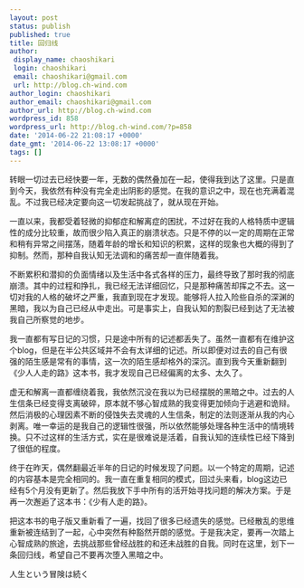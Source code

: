 ```yaml
---
layout: post
status: publish
published: true
title: 回归线
author:
 display_name: chaoshikari
 login: chaoshikari
 email: chaoshikari@gmail.com
 url: http://blog.ch-wind.com
author_login: chaoshikari
author_email: chaoshikari@gmail.com
author_url: http://blog.ch-wind.com
wordpress_id: 858
wordpress_url: http://blog.ch-wind.com/?p=858
date: '2014-06-22 21:08:17 +0000'
date_gmt: '2014-06-22 13:08:17 +0000'
tags: []
---
```

转眼一切过去已经快要一年，无数的偶然叠加在一起，使得我到达了这里。只是直到今天，我依然有种没有完全走出阴影的感觉。在我的意识之中，现在也充满着混乱。不过我已经决定要向这一切发起挑战了，就从现在开始。


一直以来，我都受着轻微的抑郁症和解离症的困扰，不过好在我的人格特质中逻辑性的成分比较重，故而很少陷入真正的崩溃状态。只是不停的以一定的周期在正常和稍有异常之间摆荡，随着年龄的增长和知识的积累，这样的现象也大概的得到了抑制。然而，那种自我认知无法调和的痛苦却一直伴随着我。


不断累积和潜抑的负面情绪以及生活中各式各样的压力，最终导致了那时我的彻底崩溃。其中的过程和挣扎，我已经无法详细回忆，只是那种痛苦却挥之不去。这一切对我的人格的破坏之严重，我直到现在才发现。能够将人拉入险些自杀的深渊的黑暗，我以为自己已经从中走出。可是事实上，自我认知的割裂已经到达了无法被我自己所察觉的地步。


我一直都有写日记的习惯，只是途中所有的记述都丢失了。虽然一直都有在维护这个blog，但是在半公共区域并不会有太详细的记述。所以即便对过去的自己有很强的陌生感是常有的事情，这一次的陌生感却格外的深沉。直到我今天重新翻到《少人人走的路》这本书，我才发现自己已经偏离的太多、太久了。


虚无和解离一直都缠绕着我，我依然沉没在我以为已经摆脱的黑暗之中。过去的人生信条已经变得支离破碎，原本就不够心智成熟的我变得更加倾向于逃避和诡辩。然后消极的心理因素不断的侵蚀失去灵魂的人生信条，制定的法则逐渐从我的内心剥离。唯一幸运的是我自己的逻辑性很强，所以依然能够处理各种生活中的情境转换。只不过这样的生活方式，实在是很难说是活着，自我认知的连续性已经下降到了很低的程度。


终于在昨天，偶然翻最近半年的日记的时候发现了问题。以一个特定的周期，记述的内容基本是完全相同的。我一直在重复相同的模式，回过头来看，blog这边已经有5个月没有更新了。然后我放下手中所有的活开始寻找问题的解决方案。于是再一次邂逅了这本书：《少有人走的路》。


把这本书的电子版又重新看了一遍，找回了很多已经遗失的感觉。已经散乱的思维重新被连结到了一起，心中突然有种豁然开朗的感觉。于是我决定，要再一次踏上心智成熟的旅途，去挑战那些曾经战胜的和还未战胜的自我。同时在这里，划下一条回归线，希望自己不要再次堕入黑暗之中。


人生という冒険は続く


